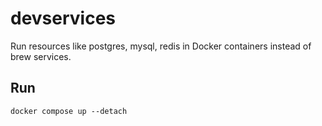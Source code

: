 # devservices

Run resources like postgres, mysql, redis in Docker containers instead of brew services.

## Run

```
docker compose up --detach
```